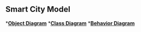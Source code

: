 ## Smart City Model


*[**Object Diagram**](object_diagram.md)
*[**Class Diagram**](class_diagram.md)
*[**Behavior Diagram**](behavior_diagram.md)
